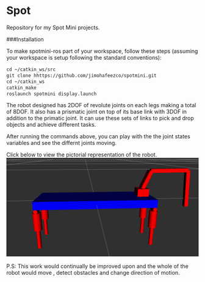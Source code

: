 # Spot
Repository for my Spot Mini projects.

###Installation

To make spotmini-ros part of your workspace, follow these steps (assuming your workspace is setup following the standard conventions):
```
cd ~/catkin_ws/src
git clone hhttps://github.com/jimohafeezco/spotmini.git
cd ~/catkin_ws
catkin_make
roslaunch spotmini display.launch 

```

The robot designed has 2DOF of revolute joints on each legs making a total of 8DOF. It also has a prismatic joint on top of its base link with 3DOF in addition to the primatic joint. It can use these sets of links to pick and drop objects and achieve different tasks.

After running the commands above, you can play with the the joint states variables and see the differnt joints moving.



Click below to view the pictorial representation of the robot.
![alt text](https://github.com/jimohafeezco/spotmini/blob/master/Screenshot%20from%202019-10-05%2019-31-24.png)





P.S: This work would continually be improved upon and the whole of the robot would move , detect obstacles and change direction of motion.
